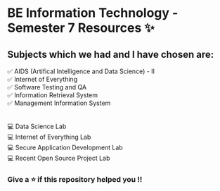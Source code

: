 # BE Information Technology - Semester 7 Resources ✨

## Subjects which we had and I have chosen are:
✅ AIDS (Artifical Intelligence and Data Science) - II <br>
✅ Internet of Everything <br>
✅ Software Testing and QA <br>
✅ Information Retrieval System <br>
✅ Management Information System 
<br>
<br>
<br>
💻 Data Science Lab <br>
💻 Internet of Everything Lab <br>
💻 Secure Application Development Lab <br>
💻 Recent Open Source Project Lab <br>

### Give a ⭐️ if this repository helped you !!
